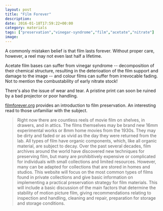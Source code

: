 ```yaml
---
layout: post
title: "Film Forever"
description: 
date: 2016-01-18T17:59:22+00:00
category: materials
tags: ["preservation","vinegar-syndrome","film","acetate","nitrate"]
image:
---
```


A commonly mistaken belief is that film lasts forever. Without proper care, however, a reel may not even last half a lifetime.

Acetate film bases can suffer from vinegar syndrome -- decomposition of their chemical structure, resulting in the deterioation of the film support and damage to the image -- and colour films can suffer from irrevocable fading. Not to mention the combustability of early nitrate stock!

There's also the issue of wear and tear. A pristine print can soon be ruined by a bad projector or poor handling.

[filmforever.org](http://www.filmforever.org/) provides an introduction to film preservation. An interesting read to those unfamiliar with the subject.

<blockquote>Right now there are countless reels of movie film on shelves, in drawers, and in attics. The films themselves may be brand new 16mm experimental works or 8mm home movies from the 1930s. They may be dirty and faded or as vivid as the day they were returned from the lab. All types of film have organic components, which, like all organic material, are subject to decay. Over the past several decades, film archives around the world have discovered new techniques for preserving film, but many are prohibitively expensive or complicated for individuals with small collections and limited resources. However, many can be adapted for collections that are stored in homes and studios. This website will focus on the most common types of films found in private collections and give basic information on implementing a practical preservation strategy for film materials. This will include a basic discussion of the main factors that determine the stability of motion picture film, giving recommendations relating to inspection and handling, cleaning and repair, preparation for storage and storage conditions.</blockquote>